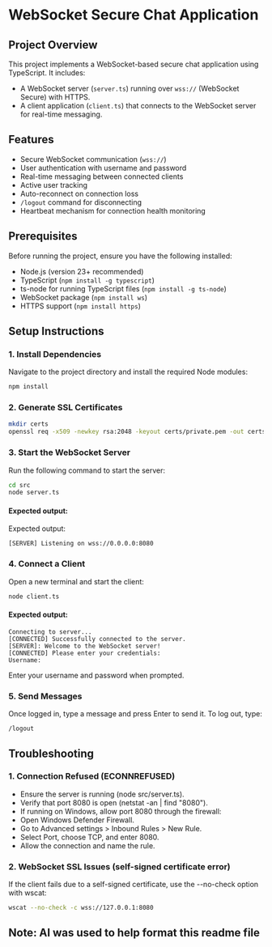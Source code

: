 # WebSocket Secure Chat Application

## Project Overview

This project implements a WebSocket-based secure chat application using TypeScript. It includes:

- A WebSocket server (`server.ts`) running over `wss://` (WebSocket Secure) with HTTPS.  
- A client application (`client.ts`) that connects to the WebSocket server for real-time messaging.

## Features

- Secure WebSocket communication (`wss://`)  
- User authentication with username and password  
- Real-time messaging between connected clients  
- Active user tracking  
- Auto-reconnect on connection loss  
- `/logout` command for disconnecting  
- Heartbeat mechanism for connection health monitoring  

## Prerequisites

Before running the project, ensure you have the following installed:

- Node.js (version 23+ recommended)  
- TypeScript (`npm install -g typescript`)  
- ts-node for running TypeScript files (`npm install -g ts-node`)  
- WebSocket package (`npm install ws`)  
- HTTPS support (`npm install https`)

## Setup Instructions

### 1. Install Dependencies

Navigate to the project directory and install the required Node modules:

```bash
npm install
```

### 2. Generate SSL Certificates
```bash
mkdir certs
openssl req -x509 -newkey rsa:2048 -keyout certs/private.pem -out certs/public.pem -days 365 -nodes
```

### 3. Start the WebSocket Server
Run the following command to start the server:
```bash
cd src
node server.ts
```
#### Expected output:
Expected output:
```
[SERVER] Listening on wss://0.0.0.0:8080
```
### 4. Connect a Client
Open a new terminal and start the client:
```BASH
node client.ts
```
#### Expected output:
```
Connecting to server...
[CONNECTED] Successfully connected to the server.
[SERVER]: Welcome to the WebSocket server!
[CONNECTED] Please enter your credentials:
Username:
```
Enter your username and password when prompted.

### 5. Send Messages
Once logged in, type a message and press Enter to send it.
To log out, type:
```
/logout
```

## Troubleshooting
### 1. Connection Refused (ECONNREFUSED)
 - Ensure the server is running (node src/server.ts).
 - Verify that port 8080 is open (netstat -an | find "8080").
 - If running on Windows, allow port 8080 through the firewall:
 - Open Windows Defender Firewall.
 - Go to Advanced settings > Inbound Rules > New Rule.
 - Select Port, choose TCP, and enter 8080.
 - Allow the connection and name the rule.

### 2. WebSocket SSL Issues (self-signed certificate error)
If the client fails due to a self-signed certificate, use the --no-check option with wscat:
```bash
wscat --no-check -c wss://127.0.0.1:8080
```

## Note: AI was used to help format this readme file
